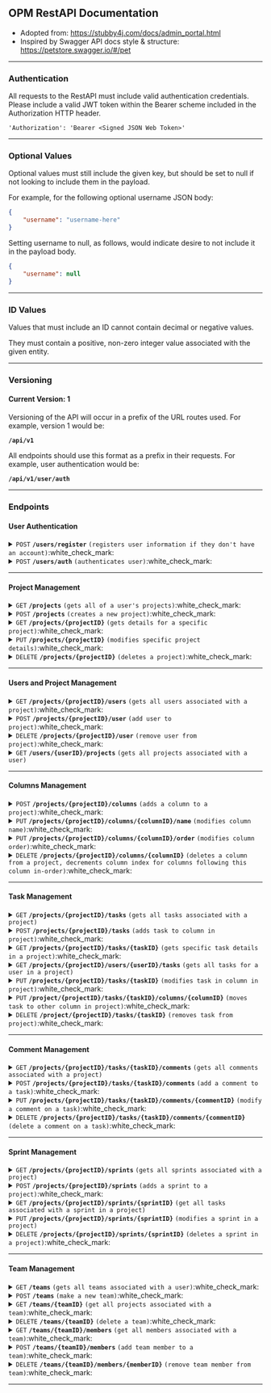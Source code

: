 ## OPM RestAPI Documentation

- Adopted from: https://stubby4j.com/docs/admin_portal.html
- Inspired by Swagger API docs style & structure: https://petstore.swagger.io/#/pet

------------------------------------------------------------------------------------------

### Authentication

All requests to the RestAPI must include valid authentication credentials. Please include a valid JWT token within
the Bearer scheme included in the Authorization HTTP header.

`'Authorization': 'Bearer <Signed JSON Web Token>'`

------------------------------------------------------------------------------------------

### Optional Values

Optional values must still include the given key, but should be set to null if not looking
to include them in the payload.

For example, for the following optional username JSON body:

```json
{
    "username": "username-here"
}
```

Setting username to null, as follows, would indicate desire to not include it in the payload body.

```json
{
    "username": null
}
```

------------------------------------------------------------------------------------------

### ID Values

Values that must include an ID cannot contain decimal or negative values.

They must contain a positive, non-zero integer value associated with the given entity.

------------------------------------------------------------------------------------------

### Versioning

#### Current Version: 1

Versioning of the API will occur in a prefix of the URL routes used. For example, version 1 would be:

<code><b>/api/v1</b></code>

All endpoints should use this format as a prefix in their requests. For example, user authentication would be:

<code><b>/api/v1/user/auth</b></code>

------------------------------------------------------------------------------------------

### Endpoints

#### User Authentication

<details>
 <summary><code>POST</code> <code><b>/users/register</b></code> <code>(registers user information if they don't have an account)</code>:white_check_mark:</summary>

##### Request Payload

> ```json
> {
>   "username": "username-here"
> }
> ```

##### Responses

> | http code     | content-type                      | response  | details |
> |---------------|-----------------------------------|-----------|---------------------------------------------------------|
> | `201`         | `application/json`                | `{"username":"username-here","message":"Success"}` | Successfully registered user. |
> | `400`         | `application/json`                | `{"code":400,"message":"User already exists with those details"}` | User details already exist in database. |
> | `400`         | `application/json`                | `{"code":400,"message":"Username is required"}` | Username field required. |
> | `400`         | `application/json`                | `{"code":400,"message":"Username must be 3 to 100 characters"}` | Username length requirement. |
> | `405`         | `text/html;charset=utf-8`         | None | Invalid HTTP method. |

##### Example cURL

> ```bash
> curl -X POST \
>  https://opm-api.propersi.me/api/v1/users/register \
>  -H 'Content-Type: application/json' \
>  -H 'Authorization: Bearer YOUR_JWT_TOKEN' \
>  -d '{"username":"my_username"}' 
> ```

</details>

<details>
 <summary><code>POST</code> <code><b>/users/auth</b></code> <code>(authenticates user)</code>:white_check_mark:</summary>

##### Responses

> | http code     | content-type                      | response  | details |
> |---------------|-----------------------------------|-----------|---------------------------------------------------------|
> | `200`         | `application/json`                | `{"username":"username-here","message":"Success"}` | **Includes a URI to the user resource in the Location Header** |
> | `404`         | `application/json`                | `{"code":"404","message":"User does not exist"}` | No user found using those credentials. |
> | `405`         | `text/html;charset=utf-8`         | None | Invalid HTTP method. |

##### Example cURL

> ```bash
> curl -X POST \
>  https://opm-api.propersi.me/api/v1/users/auth \
>  -H 'Authorization: Bearer YOUR_JWT_TOKEN' \
> ```

</details>

------------------------------------------------------------------------------------------

#### Project Management

<details>
 <summary><code>GET</code> <code><b>/projects</b></code> <code>(gets all of a user's projects)</code>:white_check_mark:</summary>

##### Responses

> | http code     | content-type                      | response  | details |
> |---------------|-----------------------------------|-----------|---------------------------------------------------------|
> | `200`         | `application/json`                | `See below.` | Returns all of a user's projects. |
> | `405`         | `text/html;charset=utf-8`         | None | Invalid HTTP method. |

###### 200 HTTP Code Response Body

> ```json
> {
>     "projects": [
>       {
>           "projectName": "project1",
>           "projectID": 1,
>           "lastUpdated": "2023-10-31T15:45:00Z",
>           "projectLocation": "/api/v1/projects/1",
>           "team": {
>               "teamName": "team1",
>               "teamID": 1, 
>               "teamLocation": "/api/v1/teams/1"
>           }
>       },
>       {
>           "projectName": "project2",
>           "projectID": 2,
>           "lastUpdated": "2023-10-31T15:45:00Z",
>           "projectLocation": "/api/v1/projects/2",
>           "team": {
>               "teamName": "team2",
>               "teamID": 2, 
>               "teamLocation": "/api/v1/teams/2"
>           }
>       } 
>     ]
> }
> ```

##### Example cURL

> ```bash
> curl -X GET \
>  https://opm-api.propersi.me/api/v1/projects \
>  -H 'Authorization: Bearer YOUR_JWT_TOKEN' \
> ```

</details>

<details>
 <summary><code>POST</code> <code><b>/projects</b></code> <code>(creates a new project)</code>:white_check_mark:</summary>

##### Request Payload

> ```json
> {
>   "projectName": "New Project Name",
>   "projectID": 1,
>   "teamName": "team1",
>   "teamID": 1,
>   "projectLocation": "/api/v1/projects/1"
> }
> ```

##### Responses

> | http code     | content-type                      | response  | details |
> |---------------|-----------------------------------|-----------|---------------------------------------------------------|
> | `201`         | `application/json`                | `See below.` | **Includes a URI to the project resource in the Location Header** |
> | `400`         | `application/json`                | `{"code":"400","message":"Project name for that team already exists"}` | Project name for team already exists. Teams must have unique project names. |
> | `404`         | `application/json`                | `{"code":"404","message":"User not in team, or team does not exist"}` | User not in team, or chosen team does not exist. |
> | `405`         | `text/html;charset=utf-8`         | None | Invalid HTTP method. |

###### 201 HTTP Code Response Body

> ```json
> {
>     "projectName": "New Project Name",
>     "projectID": 1,
>     "projectLocation": "/api/v1/projects/1"
> }
> ```

##### Example cURL

> ```bash
> curl -X POST \
>  https://opm-api.propersi.me/api/v1/projects \
>  -H 'Content-Type: application/json' \
>  -H 'Authorization: Bearer YOUR_JWT_TOKEN' \
>  -d '{
>   "projectName": "New Project Name",
>   "teamName": "team1",
>   "teamID": 1 }' 
> ```

</details>
<details>
 <summary><code>GET</code> <code><b>/projects/{projectID}</b></code> <code>(gets details for a specific project)</code>:white_check_mark:</summary>

##### Parameters

> | name   |  type      | data type      | description                                          |
> |--------|------------|----------------|------------------------------------------------------|
> | `projectID` |  required  | int ($int64) | The unique ID of the project |

##### Responses

> | http code     | content-type                      | response  | details |
> |---------------|-----------------------------------|-----------|---------------------------------------------------------|
> | `200`         | `application/json`                | `See below.` | Returns details regarding a specific project. |
> | `403`         | `application/json`                | `{"code":"403","message":"User not in project, or project does not exist"}` | User not in this project, or the project does not exist. |
> | `405`         | `text/html;charset=utf-8`         | None | Invalid HTTP method. |

###### 200 HTTP Code Response Body

> ```json
> {
>     "projectName": "project1",
>     "projectID": 1,
>     "lastUpdated": "2024-02-13T14:45:00.023767",  
>     "team": {
>         "teamName": "Team1",
>         "teamID": 1,
>         "teamLocation": "/api/v1/teams/1"
>      },
>     "projectLocation": "/api/v1/projects/1",
>     "columns": [
>      {
>           "columnTitle": "Todo",
>           "columnID": 1,
>           "columnIndex": 0,       # Indicates location on board
>           "columnLocation": "/api/v1/projects/1/columns/1",
>           "tasks": [
>            {
>                 "title": "task1",
>                 "taskID": 1, 
>                 "priority": "High",
                  "dueDate": "2023-11-01", # Or null  
>                 "comments": 1, # Number of comments on task
                  "taskIndex": 0, # Used for sorting eventually, default to -1
                  "assignedTo": {
                        "username": "username-of-assignee",
                        "userID": 1
                   }, # Or null
                  "sprint": {
                        "sprintID": 1,
                        "sprintName": "Sprint Name",
                        "endDate": "2023-11-01",
                        "sprintLocation": "/api/v1/projects/1/sprints/1"
                   }, # Or null
>                 "taskLocation": "/api/v1/projects/1/tasks/1"
>            },
>           ]
>      },
>      {
>           "columnTitle": "In progress",
>           "columnID": 2,
>           "columnIndex": 1,       # Indicates location on board
>           "columnLocation": "/api/v1/projects/1/columns/2",
>           "tasks": []
>      },
>      {
>           "columnTitle": "Done",
>           "columnID": 3,
>           "columnIndex": 2,       # Indicates location on board
>           "columnLocation": "/api/v1/projects/1/columns/3",
>           "tasks": []
>      },
>     ]
> }
> ```

##### Example cURL

> ```bash
> curl -X GET \
>  https://opm-api.propersi.me/api/v1/projects/1 \
>  -H 'Authorization: Bearer YOUR_JWT_TOKEN' \
> ```

</details>

<details>
 <summary><code>PUT</code> <code><b>/projects/{projectID}</b></code> <code>(modifies specific project details)</code>:white_check_mark:</summary>

##### Parameters

> | name   |  type      | data type      | description                                          |
> |--------|------------|----------------|------------------------------------------------------|
> | `projectID` |  required  | int ($int64) | The unique ID of the project |

##### Request Payload

> ```json
> {
>   "projectName": "new-name",      # Cannot be deleted, only modified
> }
> ```

##### Responses

> | http code     | content-type                      | response  | details |
> |---------------|-----------------------------------|-----------|---------------------------------------------------------|
> | `200`         | `application/json`                | `{"code":"200","message":"Project name was modified"}` | Modified the project name. |
> | `400`         | `application/json`                | `{"code":"400","message":"Project name was not changed, name identical to previous"}` | Project name was identical to previous. |
> | `403`         | `application/json`                | `{"code":"403","message":"User not in project, or project does not exist"}` | User not in this project, or project does not exist. |
> | `405`         | `text/html;charset=utf-8`         | None | Invalid HTTP method. |

##### Example cURL

> ```bash
> curl -X PUT \
>  https://opm-api.propersi.me/api/v1/projects/1 \
>  -H 'Content-Type: application/json' \
>  -H 'Authorization: Bearer YOUR_JWT_TOKEN' \
>  -d '{"projectName":"new-name"}' 
> ```

</details>

<details>
 <summary><code>DELETE</code> <code><b>/projects/{projectID}</b></code> <code>(deletes a project)</code>:white_check_mark:</summary>

##### Parameters

> | name   |  type      | data type      | description                                          |
> |--------|------------|----------------|------------------------------------------------------|
> | `projectID` |  required  | int ($int64) | The unique ID of the project |

##### Responses

> | http code     | content-type                      | response  | details |
> |---------------|-----------------------------------|-----------|---------------------------------------------------------|
> | `200`         | `application/json`                | `{"code":"200","message":"Project deleted"}` | Successful deletion. |
> | `400`         | `application/json`                | `{"code":"400","message":"Projects must have zero tasks left before they can be deleted"}` | Tasks must be removed to delete a project. |
> | `403`         | `application/json`                | `{"code":"403","message":"User not in project, or project does not exist"}` | User not in this project, or project does not exist. |
> | `405`         | `text/html;charset=utf-8`         | None | Invalid HTTP method. |

##### Example cURL

> ```bash
> curl -X DELETE \
>  https://opm-api.propersi.me/api/v1/projects/1 \
>  -H 'Authorization: Bearer YOUR_JWT_TOKEN' \
> ```

</details>

------------------------------------------------------------------------------------------

#### Users and Project Management

<details>
 <summary><code>GET</code> <code><b>/projects/{projectID}/users</b></code> <code>(gets all users associated with a project)</code>:white_check_mark:</summary>

##### Parameters

> | name   |  type      | data type      | description                                          |
> |--------|------------|----------------|------------------------------------------------------|
> | `projectID` |  required  | int ($int64) | The unique ID of the project |

##### Responses

> | http code     | content-type                      | response  | details |
> |---------------|-----------------------------------|-----------|---------------------------------------------------------|
> | `200`         | `application/json`                | `See below.` | Returns all users associated with a project. |
> | `403`         | `application/json`                | `{"code":"403","message":"User not in this project, or project does not exist"}` | User not in this project, or project does not exist. |
> | `405`         | `text/html;charset=utf-8`         | None | Invalid HTTP method. |

###### 200 HTTP Code Response Body

> ```json
> {
>     "projectName": "project1",
>     "projectID": 1,
>     "lastUpdated": "2023-10-31T15:45:00Z",
>     "projectLocation": "/api/v1/projects/1",
>     "team": {
>         "teamName": "Team1",
>         "teamID": 1,
>         "teamLocation": "/api/v1/teams/1"
>      },
>     "users": [
>       {
>           "username": "username1",
>           "userID": 1
>       },
>       {
>           "username": "username2",
>           "userID": 2
>       },
>     ]
> }
> ```

##### Example cURL

> ```bash
> curl -X GET \
>  https://opm-api.propersi.me/api/v1/projects/1/users \
>  -H 'Authorization: Bearer YOUR_JWT_TOKEN' \
> ```

</details>

<details>
 <summary><code>POST</code> <code><b>/projects/{projectID}/user</b></code> <code>(add user to project)</code>:white_check_mark:</summary>

##### Parameters

> | name   |  type      | data type      | description                                          |
> |--------|------------|----------------|------------------------------------------------------|
> | `projectID` |  required  | int ($int64) | The unique ID of the project |

##### Request Payload

> ```json
> {
>   "username": "username-here"
> }
> ```

##### Responses

> | http code     | content-type                      | response  | details |
> |---------------|-----------------------------------|-----------|---------------------------------------------------------|
> | `200`         | `application/json`                | `{"code":"200","message":"{username} added to the project."}` | Successfully added user to project. |
> | `403`         | `application/json`                | `{"code":"403","message":"User not in this project, or project does not exist"}` | User trying to add other user is not in project, or project does not exist. |
> | `404`         | `application/json`                | `{"code":"404","message":"User does not exist"}` | Username not found. |
> | `409`         | `application/json`                | `{"code":"409","message":"User already in this project"}` | User already in this project. |
> | `405`         | `text/html;charset=utf-8`         | None | Invalid HTTP method. |

##### Example cURL

> ```bash
> curl -X POST \
>  https://opm-api.propersi.me/api/v1/projects/1/user \
>  -H 'Content-Type: application/json' \
>  -H 'Authorization: Bearer YOUR_JWT_TOKEN' \
>  -d '{"username":"another_username"}' 
> ```

</details>

<details>
 <summary><code>DELETE</code> <code><b>/projects/{projectID}/user</b></code> <code>(remove user from project)</code>:white_check_mark:</summary>

##### Parameters

> | name   |  type      | data type      | description                                          |
> |--------|------------|----------------|------------------------------------------------------|
> | `projectID` |  required  | int ($int64) | The unique ID of the project |

##### Request Payload

> ```json
> {
>   "username": "username-here"
> }
> ```

##### Responses

> | http code     | content-type                      | response  | details |
> |---------------|-----------------------------------|-----------|---------------------------------------------------------|
> | `200`         | `application/json`                | `{"code":"200","message":"{username} was removed from the project"}` | Successfully removed user from project. |
> | `400`         | `application/json`                | `{"code":"400","message":"The last member of a project cannot remove themselves"}` | The last user of a project cannot remove themselves. |
> | `403`         | `application/json`                | `{"code":"403","message":"User not in project, or project does not exist"}` | Deleting user not in project, or project does not exist. |
> | `404`         | `application/json`                | `{"code":"404","message":"User not in this project"}` | Username not found. |
> | `405`         | `text/html;charset=utf-8`         | None | Invalid HTTP method. |

##### Example cURL

> ```bash
> curl -X DELETE \
>  https://opm-api.propersi.me/api/v1/projects/1/user \
>  -H 'Content-Type: application/json' \
>  -H 'Authorization: Bearer YOUR_JWT_TOKEN' \
>  -d '{"username":"another_username"}' 
> ```

</details>

<details>
 <summary><code>GET</code> <code><b>/users/{userID}/projects</b></code> <code>(gets all projects associated with a user)</code></summary>

##### Parameters

> | name   |  type      | data type      | description                                          |
> |--------|------------|----------------|------------------------------------------------------|
> | `userID` |  required  | int ($int64) | The unique ID of the user |

##### Responses

> | http code     | content-type                      | response  | details |
> |---------------|-----------------------------------|-----------|---------------------------------------------------------|
> | `200`         | `application/json`                | `See below.` | Returns all projects associated with a user. |
> | `404`         | `application/json`                | `{"code":"404","message":"User does not exist"}` | User not found. |
> | `405`         | `text/html;charset=utf-8`         | None | Invalid HTTP method. |

###### 200 HTTP Code Response Body

> ```json
> {
>     "username": "my-username",
>     "userID": 1,
>     "projects": [
>       {
>           "projectName": "project1",
>           "projectID": 1,
>           "projectLocation": "/api/v1/projects/1",
>           "team": {
>               "teamName": "Team1",
>               "teamID": 1,
>               "teamLocation": "/api/v1/teams/1"
>           }
>       },
>       {
>           "projectName": "project2",
>           "projectID": 2,
>           "projectLocation": "/api/v1/projects/2",
>           "team": {
>               "teamName": "Team2",
>               "teamID": 2,
>               "teamLocation": "/api/v1/teams/2"
>           }
>       },
>     ]
> }
> ```

##### Example cURL

> ```bash
> curl -X GET \
>  https://opm-api.propersi.me/api/v1/users/1/projects \
>  -H 'Authorization: Bearer YOUR_JWT_TOKEN' \
> ```

</details>

------------------------------------------------------------------------------------------

#### Columns Management

<details>
 <summary><code>POST</code> <code><b>/projects/{projectID}/columns</b></code> <code>(adds a column to a project)</code>:white_check_mark:</summary>

##### Parameters

> | name   |  type      | data type      | description                                          |
> |--------|------------|----------------|------------------------------------------------------|
> | `projectID` |  required  | int ($int64) | The unique ID of the project |

##### Request Payload

> ```json
> {
>   "columnTitle": "New Column Here"
> }
> ```

##### Responses

> | http code     | content-type                      | response  | details |
> |---------------|-----------------------------------|-----------|---------------------------------------------------------|
> | `201`         | `application/json`                | `See below.` | **Includes a URI to the column resource in the Location Header** |
> | `403`         | `application/json`                | `{"code":"403","message":"User not in project, or project does not exist"}` | User not in this project, or project does not exist. |
> | `409`         | `application/json`                | `{"code":"409","message":"Given column title already exists in this project"}` | Column title already exists in project. |
> | `405`         | `text/html;charset=utf-8`         | None | Invalid HTTP method. |

###### 201 HTTP Code Response Body

> ```json
> {
>     "columnTitle": "New Column Here",
>     "columnIndex": 1,         # New column always placed at end
>     "columnID": 1,
>     "columnLocation": "/api/v1/projects/1/columns/1"
> }
> ```

##### Example cURL

> ```bash
> curl -X POST \
>  https://opm-api.propersi.me/api/v1/project/1/columns \
>  -H 'Content-Type: application/json' \
>  -H 'Authorization: Bearer YOUR_JWT_TOKEN' \
>  -d '{"columnTitle":"New Column Here"}' 
> ```

</details>

<details>
 <summary><code>PUT</code> <code><b>/projects/{projectID}/columns/{columnID}/name</b></code> <code>(modifies column name)</code>:white_check_mark:</summary>

##### Parameters

> | name   |  type      | data type      | description                                          |
> |--------|------------|----------------|------------------------------------------------------|
> | `projectID` |  required  | int ($int64) | The unique ID of the project |
> | `columnID` |  required  | int ($int64) | The unique ID of the column |

##### Request Payload

> ```json
> {
>   "columnTitle": "New Column Name Here"       # Cannot be deleted, only modified
> }
> ```

##### Responses

> | http code     | content-type                      | response  | details |
> |---------------|-----------------------------------|-----------|---------------------------------------------------------|
> | `200`         | `application/json`                | `See below.` | Successfully modified column name in project. |
> | `400`         | `application/json`                | `{"code":"400","message":"Column title not changed, title identical to previous"}` | Column title to change to, same as previous title. |
> | `403`         | `application/json`                | `{"code":"403","message":"User not in this project, or project does not exist"}` | User not in this project, or project does not exist. |
> | `404`         | `application/json`                | `{"code":"404","message":"Given column does not exist in project"}` | Column not found in project. |
> | `409`         | `application/json`                | `{"code":"409","message":"Given column title already exists in project"}` | Column title already exists in project. |
> | `405`         | `text/html;charset=utf-8`         | None | Invalid HTTP method. |

###### 200 HTTP Code Response Body

> ```json
> {
>     "columnTitle": "New Column Name Here",
>     "columnIndex": 0,      # Keeps previous column index
>     "columnID": 1,
>     "columnLocation": "/api/v1/projects/1/columns/1
> }
> ```

##### Example cURL

> ```bash
> curl -X PUT \
>  https://opm-api.propersi.me/api/v1/projects/1/columns/1/name \
>  -H 'Content-Type: application/json' \
>  -H 'Authorization: Bearer YOUR_JWT_TOKEN' \
>  -d '{"columnTitle":"New Column Name Here"}' 
> ```

</details>

<details>
 <summary><code>PUT</code> <code><b>/projects/{projectID}/columns/{columnID}/order</b></code> <code>(modifies column order)</code>:white_check_mark:</summary>

##### Parameters

> | name   |  type      | data type      | description                                          |
> |--------|------------|----------------|------------------------------------------------------|
> | `projectID` |  required  | int ($int64) | The unique ID of the project |
> | `columnID` |  required  | int ($int64) | The unique ID of the column |

##### Request Payload

> ```json
> {
>   "columnIndex": 1
> }
> ```

##### Responses

> | http code     | content-type                      | response  | details |
> |---------------|-----------------------------------|-----------|---------------------------------------------------------|
> | `200`         | `application/json`                | `See below.` | Successfully modified column index in project. |
> | `400`         | `application/json`                | `{"code":"400","message":"New column index given is same as current column index"}` | New column index is same as previous. |
> | `403`         | `application/json`                | `{"code":"403","message":"Not authorized"}` | User not in this project. |
> | `404`         | `application/json`                | `{"code":"404","message":"Project does not exist"}` | Project not found. |
> | `404`         | `application/json`                | `{"code":"404","message":"Column does not exist"}` | Column not found in project. |
> | `405`         | `text/html;charset=utf-8`         | None | Invalid HTTP method. |

###### 200 HTTP Code Response Body

> ```json
> {
>     "columnTitle": "project1",
>     "columnIndex": 0,      # The new index
>     "columnID": 1,
>     "columnLocation": "/api/v1/projects/1/columns/1
> }
> ```

##### Example cURL

> ```bash
> curl -X PUT \
>  https://opm-api.propersi.me/api/v1/projects/1/columns/1/name \
>  -H 'Content-Type: application/json' \
>  -H 'Authorization: Bearer YOUR_JWT_TOKEN' \
>  -d '{"columnTitle":"New Column Name Here"}' 
> ```

</details>

<details>
 <summary><code>DELETE</code> <code><b>/projects/{projectID}/columns/{columnID}</b></code> <code>(deletes a column from a project, decrements column index for columns following this column in-order)</code>:white_check_mark:</summary>

##### Parameters

> | name   |  type      | data type      | description                                          |
> |--------|------------|----------------|------------------------------------------------------|
> | `projectID` |  required  | int ($int64) | The unique ID of the project |
> | `columnID` |  required  | int ($int64) | The unique ID of the column |

##### Responses

> | http code     | content-type                      | response  | details |
> |---------------|-----------------------------------|-----------|---------------------------------------------------------|
> | `200`         | `application/json`                | `{"code":"200","message":"Column removed from project"}` | Successfully deleted column from project. |
> | `403`         | `application/json`                | `{"code":"403","message":"Cannot remove if tasks remain in column"}` | Tasks still in column. |
> | `403`         | `application/json`                | `{"code":"403","message":"User not in project, or project does not exist"}` | User not in this project, or project does not exist. |
> | `404`         | `application/json`                | `{"code":"404","message":"Column does not exist"}` | Column not found in project. |
> | `405`         | `text/html;charset=utf-8`         | None | Invalid HTTP method. |


##### Example cURL

> ```bash
> curl -X DELETE \
>  https://opm-api.propersi.me/api/v1/projects/1/columns/1 \
>  -H 'Authorization: Bearer YOUR_JWT_TOKEN' \
> ```

</details>

------------------------------------------------------------------------------------------

#### Task Management

<details>
 <summary><code>GET</code> <code><b>/projects/{projectID}/tasks</b></code> <code>(gets all tasks associated with a project)</code></summary>

##### Parameters

> | name   |  type      | data type      | description                                          |
> |--------|------------|----------------|------------------------------------------------------|
> | `projectID` |  required  | int ($int64) | The unique ID of the project |

##### Responses

> | http code     | content-type                      | response  | details |
> |---------------|-----------------------------------|-----------|---------------------------------------------------------|
> | `200`         | `application/json`                | `See below.` | Successfully retrieved all tasks for a project. |
> | `403`         | `application/json`                | `{"code":"403","message":"Not authorized"}` | User not in this project. |
> | `404`         | `application/json`                | `{"code":"404","message":"Project does not exist"}` | Project not found. |
> | `405`         | `text/html;charset=utf-8`         | None | Invalid HTTP method. |

###### 200 HTTP Code Response Body

> ```json
> {
>     "projectName": "project1",
>     "projectID": 1,
>     "lastUpdated": "2023-10-31T15:45:00Z",
>     "projectLocation": "/api/v1/projects/1",
>     "tasks": [
>      {
>           "title": "Task 1",
>           "taskID": 1,
>           "taskColumnIndex": 0,       # Indicates location on board
>           "description": "This is a task!",
>           "assignedTo": {
>                 "username": "username-of-assignee",
>                 "userID": 1
>            } or null,       
>           "priority": "High",
>           "sprint": {
>                 "startDate": "2023-10-31",
>                 "endDate": "2023-11-01",
>                 "sprintName": "Sprint Name",
>                 "sprintID": 1,
>                 "sprintLocation": "api/v1/projects/1/sprints/1"
>            } or null,
>           "comments": [
>            {
>                 "commentID": 1,
>                 "commentBody": "This is a comment",
>                 "commenter": "username-here",
>                 "commentLocation": "/api/v1/projects/1/tasks/1/comments/1"
>            },
>           ],
>           "customFields": [ ... ],
>           "taskLocation": "/api/v1/projects/1/tasks/1",
>      },
>      {
>           "title": "Task 2",
>           "taskID": 2,
>           "taskColumnIndex": 1,       # Indicates location on board
>           "description": "This is another task!",
>           "assignedTo": {
>                 "username": "username-of-assignee",
>                 "userID": 1
>            } or null,       
>           "priority": "High",
>           "sprint": {
>                 "startDate": "2023-10-31",
>                 "endDate": "2023-11-01",
>                 "sprintName": "Sprint Name",
>                 "sprintID": 1,
>                 "sprintLocation": "api/v1/projects/1/sprints/1"
>            } or null,
>           "comments": [
>            {
>                 "commentID": 2,
>                 "commentBody": "This is another comment",
>                 "commenter": "username-here",
>                 "commentLocation": "/api/v1/projects/1/tasks/2/comments/2"
>            },
>           ],
>           "customFields": [ ... ],
>           "taskLocation": "/api/v1/projects/1/tasks/2",
>      },
>     ]
> }
> ```

##### Example cURL

> ```bash
> curl -X GET \
>  https://opm-api.propersi.me/api/v1/projects/1/tasks \
>  -H 'Authorization: Bearer YOUR_JWT_TOKEN' \
> ```

</details>

<details>
 <summary><code>POST</code> <code><b>/projects/{projectID}/tasks</b></code> <code>(adds task to column in project)</code>:white_check_mark:</summary>

##### Parameters

> | name   |  type      | data type      | description                                          |
> |--------|------------|----------------|------------------------------------------------------|
> | `projectID` |  required  | int ($int64) | The unique ID of the project |

##### Request Payload

> ```json
> {
>     "title": "Task 1",
>     "description": "This is another task!", # Optional - a description of only spaces is considered null
>     "columnID": 1,                          # Optional, defaults to first in-order column if not included
>     "assignedTo": 1,                        # Optional, ID of the user who it is being assigned to, or null
>     "dueDate": "2024-11-03",                # Optional, in format "yyyy-MM-dd"
>     "priority": "High",                     # Optional, must be one of: 'High', 'Medium', 'Low', 'None', defaults to 'None' 
>     "sprintID": 1,                          # Optional
>     "customFields": [ ... ]                 # Optional
> }
> ```

##### Responses

> | http code     | content-type                      | response  | details |
> |---------------|-----------------------------------|-----------|---------------------------------------------------------|
> | `201`         | `application/json`                | `See below.` | **Includes a URI to the task resource in the Location Header** |
> | `403`         | `application/json`                | `{"code":"403","message":"User not in this project, or project not found"}` | User not in this project, or project not found. |
> | `404`         | `application/json`                | `{"code":"404","message":"Column does not exist"}` | Column not found in project. Project must have at least one column. |
> | `404`         | `application/json`                | `{"code":"404","message":"Sprint not found"}` | Sprint not found. |
> | `404`         | `application/json`                | `{"code":"404","message":"Assigned-to user not in this project, or user does not exist"}` | Assignee not found. |
> | `405`         | `text/html;charset=utf-8`         | None | Invalid HTTP method. |

###### 201 HTTP Code Response Body

> ```json
> {
>     "title": "Task 1",
>     "taskID": 1,
>     "columnID": 1,                          # ID of column to be placed under
>     "priority": "None",                     # Other possible values: 'High', 'Medium', 'Low'
>     "description": "None",                  # Nullable
>     "dueDate": "None",                      # Nullable
>     "sprintID": "None",                     # Nullable
>     "assignedTo": "None",                   # Nullable
>     "taskLocation": "/api/v1/projects/1/tasks/1",
> }
> ```

##### Example cURL

> ```bash
> curl -X POST \
>  https://opm-api.propersi.me/api/v1/projects/1/tasks \
>  -H 'Content-Type: application/json' \
>  -H 'Authorization: Bearer YOUR_JWT_TOKEN' \
>  -d '{"title":"Task title"}' 
> ```

</details>

<details>
 <summary><code>GET</code> <code><b>/projects/{projectID}/tasks/{taskID}</b></code> <code>(gets specific task details in a project)</code>:white_check_mark:</summary>

##### Parameters

> | name   |  type      | data type      | description                                          |
> |--------|------------|----------------|------------------------------------------------------|
> | `projectID` |  required  | int ($int64) | The unique ID of the project |
> | `taskID` |  required  | int ($int64) | The unique ID of the task |

##### Responses

> | http code     | content-type                      | response  | details |
> |---------------|-----------------------------------|-----------|---------------------------------------------------------|
> | `200`         | `application/json`                | `See below.` | Successfully retrieved the task details. |
> | `403`         | `application/json`                | `{"code":"403","message":"User not in this project, or project does not exist"}` | User not in this project, or project does not exist. |
> | `404`         | `application/json`                | `{"code":"404","message":"Given task does not exist in this project"}` | Task not found. |
> | `405`         | `text/html;charset=utf-8`         | None | Invalid HTTP method. |

###### 200 HTTP Code Response Body

> ```json
> {
>     "title": "Task 1",
>     "taskID": 1,
>     "taskColumnIndex": 0,         # Indicates location on board
>     "column": {
>           "columnTitle": "Column",
>           "columnIndex": 0,
>           "columnID": 1,
>           "columnLocation": "api/v1/projects/1/columns/1"
>      },
>     "description": "This is a task!",
>     "assignedTo": {               # Or null
>           "username": "username-of-assignee",
>           "userID": 1
>      },       
>     "priority": "High",
>     "dueDate": "2023-10-31"       # Or null,
>     "sprint": {                   # Or null,
>           "startDate": "2023-10-31",
>           "endDate": "2023-11-01",
>           "sprintName": "Sprint Name",
>           "sprintID": 1,
>           "sprintLocation": "api/v1/projects/1/sprints/1"
>      },
>     "comments": [
>      {
>           "commentID": 1,
>           "commentBody": "This is a comment",
>           "commentedAt": "2023-10-31T15:45:00Z",
>           "commenterUsername": "username-here",
>           "commenterID": 1,
>           "commentLocation": "/api/v1/projects/1/tasks/1/comments/1"
>      },
>     ],
>     "customFields": [ ... ],
>     "taskLocation": "/api/v1/projects/1/tasks/1",
> }
> ```

##### Example cURL

> ```bash
> curl -X GET \
>  https://opm-api.propersi.me/api/v1/projects/1/tasks/1 \
>  -H 'Authorization: Bearer YOUR_JWT_TOKEN' \
> ```

</details>

<details>
 <summary><code>GET</code> <code><b>/projects/{projectID}/users/{userID}/tasks</b></code> <code>(gets all tasks for a user in a project)</code></summary>

##### Parameters

> | name   |  type      | data type      | description                                          |
> |--------|------------|----------------|------------------------------------------------------|
> | `projectID` |  required  | int ($int64) | The unique ID of the project |
> | `userID` |  required  | int ($int64) | The unique ID of the user |
> | `taskID` |  required  | int ($int64) | The unique ID of the task |

##### Responses

> | http code     | content-type                      | response  | details |
> |---------------|-----------------------------------|-----------|---------------------------------------------------------|
> | `200`         | `application/json`                | `See below.` | Successfully retrieved the task details. |
> | `403`         | `application/json`                | `{"code":"403","message":"Not authorized"}` | Searching user not in this project. |
> | `404`         | `application/json`                | `{"code":"404","message":"User does not exist"}` | User not found. |
> | `404`         | `application/json`                | `{"code":"404","message":"Task does not exist"}` | Task not found. |
> | `404`         | `application/json`                | `{"code":"404","message":"Project does not exist"}` | Project not found. |
> | `405`         | `text/html;charset=utf-8`         | None | Invalid HTTP method. |

###### 200 HTTP Code Response Body

> ```json
> {
>     "title": "Task 1",
>     "taskID": 1,
>     "taskColumnIndex": 0,       # Indicates location on board
>     "column": {
>           "columnTitle": "Column",
>           "columnIndex": 0,
>           "columnID": 1,
>           "columnLocation": "api/v1/projects/1/columns/1"
>      },
>     "description": "This is a task!",
>     "assignedTo": {
>           "username": "username-of-assignee",
>           "userID": 1
>      } or null,       
>     "priority": "High" or null,
>     "sprint": {
>           "startDate": "2023-10-31",
>           "endDate": "2023-11-01",
>           "sprintName": "Sprint Name",
>           "sprintID": 1,
>           "sprintLocation": "api/v1/projects/1/sprints/1"
>      } or null,
>     "comments": [
>      {
>           "commentID": 1,
>           "commentBody": "This is a comment",
>           "commenter": "username-here",
>           "commentLocation": "/api/v1/projects/1/tasks/1/comments/1"
>      },
>     ],
>     "customFields": [ ... ],
>     "taskLocation": "/api/v1/projects/1/tasks/1",
> }
> ```

##### Example cURL

> ```bash
> curl -X GET \
>  https://opm-api.propersi.me/api/v1/projects/1/users/1/tasks \
>  -H 'Authorization: Bearer YOUR_JWT_TOKEN' \
> ```

</details>

<details>
 <summary><code>PUT</code> <code><b>/projects/{projectID}/tasks/{taskID}</b></code> <code>(modifies task in column in project)</code>:white_check_mark:</summary>

##### Parameters

> | name   |  type      | data type      | description                                          |
> |--------|------------|----------------|------------------------------------------------------|
> | `projectID` |  required  | int ($int64) | The unique ID of the project |
> | `taskID` |  required  | int ($int64) | The unique ID of the task |

##### Request Payload

To keep the attribute the same, do not include the task attribute in the request payload.
To delete the attribute, set the attribute to null in the request payload.

> ```json
> {
>     "title": "New Title",                     # Optional - note that a title is mandatory for a task, so no possibility of deleting a title
>     "description": "This is another task!",   # Optional
>     "assignedTo": 1,                          # Optional, ID of the user who it is being assigned to
>     "priority": "High",                       # Optional, must be one of 'High', 'Medium', 'Low', 'None'
>     "sprintID": 1,                            # Optional, ID of sprint to change to
>     "dueDate": "2024-08-08",                  # Optional, new due date
>     "customFields": [ ... ],                  # Optional, for future implementation
> }
> ```

##### Responses

> | http code     | content-type                      | response  | details |
> |---------------|-----------------------------------|-----------|---------------------------------------------------------|
> | `200`         | `application/json`                | `{"code":"200","message":"Task successfully modified"}` | Successfully modified task. |
> | `200`         | `application/json`                | `{"code":"200","message":"Task was not modified"}` | Server processed request but did not find any differences in the task. |
> | `403`         | `application/json`                | `{"code":"403","message":"User not in this project, or project does not exist"}` | User not in this project, or project does not exist. |
> | `404`         | `application/json`                | `{"code":"404","message":"Task does not exist"}` | Task not found. |
> | `404`         | `application/json`                | `{"code":"404","message":"Task field to modify not valid"}` | Task attribute not found. |
> | `404`         | `application/json`                | `{"code":"404","message":"Given sprint does not exist in this project"}` | Sprint not found. |
> | `404`         | `application/json`                | `{"code":"404","message":"Assigned-to user not in project, or user does not exist"}` | Assignee not found, or does not exist. |
> | `405`         | `text/html;charset=utf-8`         | None | Invalid HTTP method. |

##### Example cURL

> ```bash
> curl -X PUT \
>  https://opm-api.propersi.me/api/v1/projects/1/tasks/1 \
>  -H 'Content-Type: application/json' \
>  -H 'Authorization: Bearer YOUR_JWT_TOKEN' \
>  -d '{"title":"New title."}' 
> ```

</details>

<details>
 <summary><code>PUT</code> <code><b>/project/{projectID}/tasks/{taskID}/columns/{columnID}</b></code> <code>(moves task to other column in project)</code>:white_check_mark:</summary>

##### Parameters

> | name   |  type      | data type      | description                                          |
> |--------|------------|----------------|------------------------------------------------------|
> | `projectID` |  required  | int ($int64) | The unique ID of the project |
> | `taskID` |  required  | int ($int64) | The unique ID of the task |
> | `columnID` |  required  | int ($int64) | The unique ID of the column |

##### Responses

> | http code     | content-type                      | response  | details |
> |---------------|-----------------------------------|-----------|---------------------------------------------------------|
> | `200`         | `application/json`                | `{"code":"200","message":"Task moved"}` | Successfully moved task. |
> | `400`         | `application/json`                | `{"code":"400","message":"Task already in given column"}` | Task already in the column indicated. |
> | `403`         | `application/json`                | `{"code":"403","message":"User not in project, or project does not exist"}` | User not in this project, or project does not exist. |
> | `404`         | `application/json`                | `{"code":"404","message":"Task does not exist"}` | Task not found in project. |
> | `404`         | `application/json`                | `{"code":"404","message":"Column does not exist"}` | Column not found in project. |
> | `405`         | `text/html;charset=utf-8`         | None | Invalid HTTP method. |

##### Example cURL

> ```bash
> curl -X PUT \
>  https://opm-api.propersi.me/api/v1/projects/1/tasks/1/columns/1 \
>  -H 'Authorization: Bearer YOUR_JWT_TOKEN' \
> ```

</details>

<details>
 <summary><code>DELETE</code> <code><b>/project/{projectID}/tasks/{taskID}</b></code> <code>(removes task from project)</code>:white_check_mark:</summary>

##### Parameters

> | name   |  type      | data type      | description                                          |
> |--------|------------|----------------|------------------------------------------------------|
> | `projectID` |  required  | int ($int64) | The unique ID of the project |
> | `taskID` |  required  | int ($int64) | The unique ID of the task |

##### Responses

> | http code     | content-type                      | response  | details |
> |---------------|-----------------------------------|-----------|---------------------------------------------------------|
> | `200`         | `application/json`                | `{"code":"200","message":"Task deleted"}` | Successfully deleted task. |
> | `403`         | `application/json`                | `{"code":"403","message":"User not in project, or project does not exist"}` | User not in this project, or project does not exist |
> | `404`         | `application/json`                | `{"code":"404","message":"Task does not exist"}` | Task not found in project. |
> | `405`         | `text/html;charset=utf-8`         | None | Invalid HTTP method. |

##### Example cURL

> ```bash
> curl -X DELETE \
>  https://opm-api.propersi.me/api/v1/projects/1/tasks/1 \
>  -H 'Authorization: Bearer YOUR_JWT_TOKEN' \
> ```

</details>

------------------------------------------------------------------------------------------

#### Comment Management

<details>
 <summary><code>GET</code> <code><b>/projects/{projectID}/tasks/{taskID}/comments</b></code> <code>(gets all comments associated with a project)</code></summary>

##### Parameters

> | name   |  type      | data type      | description                                          |
> |--------|------------|----------------|------------------------------------------------------|
> | `projectID` |  required  | int ($int64) | The unique ID of the project |
> | `taskID` |  required  | int ($int64) | The unique ID of the task |

##### Responses

> | http code     | content-type                      | response  | details |
> |---------------|-----------------------------------|-----------|---------------------------------------------------------|
> | `200`         | `application/json`                | `See below.` | Successfully retrieved all comments for the task. |
> | `403`         | `application/json`                | `{"code":"403","message":"Not authorized"}` | User not in this project. |
> | `404`         | `application/json`                | `{"code":"404","message":"Task does not exist"}` | Task not found. |
> | `404`         | `application/json`                | `{"code":"404","message":"Project does not exist"}` | Project not found. |
> | `405`         | `text/html;charset=utf-8`         | None | Invalid HTTP method. |

###### 200 HTTP Code Response Body

> ```json
> {
>     "taskID": 1,
>     "taskLocation": "/api/v1/projects/1/tasks/1",
>     "comments": [
>      {
>           "commentID": 1,
>           "commentBody": "This is another comment!",
>           "commenter": {
>                 "username": "commenter",
>                 "userID": 1
>            },       
>           "commentLocation": "/api/v1/projects/1/tasks/1/comments/1",
>      },
>      {
>           "commentID": 2,
>           "commentBody": "This is a second comment!",
>           "commenter": {
>                 "username": "commenter2",
>                 "userID": 2
>            },       
>           "commentLocation": "/api/v1/projects/1/tasks/1/comments/2",
>      },
>     ]
> }
> ```

##### Example cURL

> ```bash
> curl -X GET \
>  https://opm-api.propersi.me/api/v1/projects/1/tasks/1/comments \
>  -H 'Authorization: Bearer YOUR_JWT_TOKEN' \
> ```

</details>

<details>
 <summary><code>POST</code> <code><b>/projects/{projectID}/tasks/{taskID}/comments</b></code> <code>(add a comment to a task)</code>:white_check_mark:</summary>

##### Parameters

> | name   |  type      | data type      | description                                          |
> |--------|------------|----------------|------------------------------------------------------|
> | `projectID` |  required  | int ($int64) | The unique ID of the project |
> | `taskID` |  required  | int ($int64) | The unique ID of the task |

##### Request Payload

> ```json
> {
>     "commentBody": "New comment body."    # Cannot be empty or just spaces
> }
> ```

##### Responses

> | http code     | content-type                      | response  | details |
> |---------------|-----------------------------------|-----------|---------------------------------------------------------|
> | `200`         | `application/json`                | `See below.` | **Includes a URI to the comment resource in the Location Header** |
> | `400`         | `application/json`                | `{"code":"400","message":"Comment cannot be empty"}` | Comment cannot be empty. |
> | `403`         | `application/json`                | `{"code":"403","message":"User not in this project, or project does not exist"}` | User not in this project, or project does not exist. |
> | `404`         | `application/json`                | `{"code":"404","message":"Given task does not exist in this project"}` | Task not found. |
> | `405`         | `text/html;charset=utf-8`         | None | Invalid HTTP method. |

###### 201 HTTP Code Response Body

> ```json
> {
>     "commentID": 1,
>     "commentBody": "This is a comment.",
>     "commentedAt": "This is a comment.",
>     "commenterUsername": "This is a comment.",
>     "commenterID": "This is a comment.",
> }
> ```

##### Example cURL

> ```bash
> curl -X POST \
>  https://opm-api.propersi.me/api/v1/projects/1/tasks/1/comments \
>  -H 'Content-Type: application/json' \
>  -H 'Authorization: Bearer YOUR_JWT_TOKEN' \
>  -d '{"commentBody":"New comment stuff."}' 
> ```

</details>

<details>
 <summary><code>PUT</code> <code><b>/projects/{projectID}/tasks/{taskID}/comments/{commentID}</b></code> <code>(modify a comment on a task)</code>:white_check_mark:</summary>

##### Parameters

> | name   |  type      | data type      | description                                          |
> |--------|------------|----------------|------------------------------------------------------|
> | `projectID` |  required  | int ($int64) | The unique ID of the project |
> | `taskID` |  required  | int ($int64) | The unique ID of the task |
> | `commentID` |  required  | int ($int64) | The unique ID of the comment |

##### Request Payload

> ```json
> {
>     "commentBody": "New comment body."    # Cannot be empty or just spaces
> }
> ```

##### Responses

> | http code     | content-type                      | response  | details |
> |---------------|-----------------------------------|-----------|---------------------------------------------------------|
> | `200`         | `application/json`                | `{"code":"200","message":"Comment modified."}` | Successfully edited the comment. |
> | `403`         | `application/json`                | `{"code":"403","message":"User not in project, or project does not exist"}` | User not in this project. |
> | `403`         | `application/json`                | `{"code":"403","message":"User did not leave this comment"}` | User did not leave this comment. |
> | `404`         | `application/json`                | `{"code":"404","message":"Comment not found on task"}` | Comment not found. |
> | `404`         | `application/json`                | `{"code":"404","message":"Given task does not exist in this project"}` | Task not found. |
> | `405`         | `text/html;charset=utf-8`         | None | Invalid HTTP method. |

##### Example cURL

> ```bash
> curl -X PUT \
>  https://opm-api.propersi.me/api/v1/projects/1/tasks/1/comments/1 \
>  -H 'Content-Type: application/json' \
>  -H 'Authorization: Bearer YOUR_JWT_TOKEN' \
>  -d '{"commentBody":"New comment stuff."}' 
> ```

</details>

<details>
 <summary><code>DELETE</code> <code><b>/projects/{projectID}/tasks/{taskID}/comments/{commentID}</b></code> <code>(delete a comment on a task)</code>:white_check_mark:</summary>

##### Parameters

> | name   |  type      | data type      | description                                          |
> |--------|------------|----------------|------------------------------------------------------|
> | `projectID` |  required  | int ($int64) | The unique ID of the project |
> | `taskID` |  required  | int ($int64) | The unique ID of the task |
> | `commentID` |  required  | int ($int64) | The unique ID of the comment |

##### Responses

> | http code     | content-type                      | response  | details |
> |---------------|-----------------------------------|-----------|---------------------------------------------------------|
> | `200`         | `application/json`                | `{"code":"200","message":"Comment deleted."}` | Successfully deleted the comment. |
> | `403`         | `application/json`                | `{"code":"403","message":"Not authorized"}` | User not in this project. |
> | `404`         | `application/json`                | `{"code":"404","message":"Comment does not exist"}` | Comment not found. |
> | `404`         | `application/json`                | `{"code":"404","message":"Task does not exist"}` | Task not found. |
> | `404`         | `application/json`                | `{"code":"404","message":"Project does not exist"}` | Project not found. |
> | `405`         | `text/html;charset=utf-8`         | None | Invalid HTTP method. |

##### Example cURL

> ```bash
> curl -X DELETE \
>  https://opm-api.propersi.me/api/v1/projects/1/tasks/1/comments/1 \
>  -H 'Authorization: Bearer YOUR_JWT_TOKEN' \
> ```

</details>

------------------------------------------------------------------------------------------

#### Sprint Management

<details>
 <summary><code>GET</code> <code><b>/projects/{projectID}/sprints</b></code> <code>(gets all sprints associated with a project)</code></summary>

##### Parameters

> | name   |  type      | data type      | description                                          |
> |--------|------------|----------------|------------------------------------------------------|
> | `projectID` |  required  | int ($int64) | The unique ID of the project |

##### Responses

> | http code     | content-type                      | response  | details |
> |---------------|-----------------------------------|-----------|---------------------------------------------------------|
> | `200`         | `application/json`                | `See below.` | Successfully retrieved all sprints for the task. |
> | `403`         | `application/json`                | `{"code":"403","message":"Not authorized"}` | User not in this project. |
> | `404`         | `application/json`                | `{"code":"404","message":"Project does not exist"}` | Project not found. |
> | `405`         | `text/html;charset=utf-8`         | None | Invalid HTTP method. |

###### 200 HTTP Code Response Body

> ```json
> {
>     "projectID": 1,
>     "projectLocation": "/api/v1/projects/1",
>     "sprints": [
>      {
>           "sprintID": 1,
>           "sprintName": "Sprint Name1",
>           "startDate": "2023-10-31",
>           "endDate": "2023-11-15",
>           "sprintLocation": "/api/v1/projects/1/sprints/1"
>      },
>      {
>           "sprintID": 2,
>           "sprintName": "Sprint Name2",
>           "startDate": "2023-10-31",
>           "endDate": "2023-11-16",
>           "sprintLocation": "/api/v1/projects/1/sprints/2"
>      },
>     ]
> }
> ```

##### Example cURL

> ```bash
> curl -X GET \
>  https://opm-api.propersi.me/api/v1/projects/1/sprints \
>  -H 'Authorization: Bearer YOUR_JWT_TOKEN' \
> ```

</details>

<details>
 <summary><code>POST</code> <code><b>/projects/{projectID}/sprints</b></code> <code>(adds a sprint to a project)</code>:white_check_mark:</summary>

##### Parameters

> | name   |  type      | data type      | description                                          |
> |--------|------------|----------------|------------------------------------------------------|
> | `projectID` |  required  | int ($int64) | The unique ID of the project |

##### Request Payload

> ```json
> {
>     "startDate": "2023-11-15",
>     "endDate": "2023-11-30",
>     "sprintName": "Sprint Name"
> }
> ```

##### Responses

> | http code     | content-type                      | response  | details |
> |---------------|-----------------------------------|-----------|---------------------------------------------------------|
> | `201`         | `application/json`                | `See below.` | **Includes a URI to the sprint resource in the Location Header** |
> | `400`         | `application/json`                | `{"code":"400","message":"Sprint name must be unique for project"}` | Sprint name must be unique for this project. |
> | `400`         | `application/json`                | `{"code":"400","message":"Sprint dates are invalid"}` | Invalid date range for sprint. |
> | `403`         | `application/json`                | `{"code":"403","message":"Not authorized"}` | User not in this project. |
> | `404`         | `application/json`                | `{"code":"404","message":"Project does not exist"}` | Project not found. |
> | `409`         | `application/json`                | `{"code":"409","message":"Project contains sprint with those dates already"}` | Sprint dates must be unique for this project. |
> | `409`         | `application/json`                | `{"code":"409","message":"Project contains sprint with that name already"}` | Sprint name must be unique for this project. |
> | `405`         | `text/html;charset=utf-8`         | None | Invalid HTTP method. |

###### 201 HTTP Code Response Body

> ```json
> {
>     "sprintID": 1,
>     "startDate": "2023-11-15",
>     "endDate": "2023-11-30",
>     "sprintName": "Sprint Name"
> }
> ```

##### Example cURL

> ```bash
> curl -X POST \
>  https://opm-api.propersi.me/api/v1/projects/1/sprints \
>  -H 'Content-Type: application/json' \
>  -H 'Authorization: Bearer YOUR_JWT_TOKEN' \
>  -d '{
>   "sprintName": "Sprint name",
>   "startDate": "2023-11-15",
>   "endDate": "2023-11-30",
>      }' 
> ```

</details>

<details>
 <summary><code>GET</code> <code><b>/projects/{projectID}/sprints/{sprintID}</b></code> <code>(get all tasks associated with a sprint in a project)</code></summary>

##### Parameters

> | name   |  type      | data type      | description                                          |
> |--------|------------|----------------|------------------------------------------------------|
> | `projectID` |  required  | int ($int64) | The unique ID of the project |
> | `sprintID` |  required  | int ($int64) | The unique ID of the sprint |

##### Responses

> | http code     | content-type                      | response  | details |
> |---------------|-----------------------------------|-----------|---------------------------------------------------------|
> | `200`         | `application/json`                | `See below.` | Successfully retrieved all tasks for the sprint. |
> | `403`         | `application/json`                | `{"code":"403","message":"Not authorized"}` | User not in this project. |
> | `404`         | `application/json`                | `{"code":"404","message":"Sprint does not exist"}` | Sprint not found. |
> | `404`         | `application/json`                | `{"code":"404","message":"Project does not exist"}` | Project not found. |
> | `405`         | `text/html;charset=utf-8`         | None | Invalid HTTP method. |

###### 200 HTTP Code Response Body

> ```json
> {
>     "sprintID": 1,
>     "sprintName": "Sprint Name",
>     "startDate": "2023-10-31",
>     "endDate": "2023-11-15",
>     "tasks": [
>      {
>           "title": "Task 1",
>           "taskID": 1,
>           "taskColumnIndex": 0,       # Indicates location on board
>           "description": "This is a task!",
>           "assignedTo": {
>                 "username": "username-of-assignee",
>                 "userID": 1
>            } or null,       
>           "priority": "High",
>           "comments": [
>            {
>                 "commentID": 1,
>                 "commentBody": "This is a comment",
>                 "commenter": "username-here",
>                 "commentLocation": "/api/v1/projects/1/tasks/1/comments/1"
>            },
>           ],
>           "customFields": [ ... ],
>           "taskLocation": "/api/v1/projects/1/tasks/1",
>      },
>      {
>           "title": "Task 2",
>           "taskID": 2,
>           "taskColumnIndex": 1,       # Indicates location on board
>           "description": "This is another task!",
>           "assignedTo": {
>                 "username": "username-of-assignee",
>                 "userID": 1
>            } or null,       
>           "priority": "High",
>           "comments": [
>            {
>                 "commentID": 2,
>                 "commentBody": "This is another comment",
>                 "commenter": "username-here",
>                 "commentLocation": "/api/v1/projects/1/tasks/2/comments/2"
>            },
>           ],
>           "customFields": [ ... ],
>           "taskLocation": "/api/v1/projects/1/tasks/2",
>      },
>     ]
> }
> ```

##### Example cURL

> ```bash
> curl -X GET \
>  https://opm-api.propersi.me/api/v1/projects/1/sprints/1 \
>  -H 'Authorization: Bearer YOUR_JWT_TOKEN' \
> ```

</details>

<details>
 <summary><code>PUT</code> <code><b>/projects/{projectID}/sprints/{sprintID}</b></code> <code>(modifies a sprint in a project)</code></summary>

##### Parameters

> | name   |  type      | data type      | description                                          |
> |--------|------------|----------------|------------------------------------------------------|
> | `projectID` |  required  | int ($int64) | The unique ID of the project |
> | `sprintID` |  required  | int ($int64) | The unique ID of the sprint |

##### Request Payload

If a field is included, it is assumed that user is trying to edit that field.
Leaving the field out of the payload will keep the field's original value.
No fields can be deleted, or have just empty spaces.

> ```json
> {
>     "startDate": "2023-11-15",
>     "endDate": "2023-11-30",
>     "sprintName": "Sprint Name"
> }
> ```

##### Responses

> | http code     | content-type                      | response  | details |
> |---------------|-----------------------------------|-----------|---------------------------------------------------------|
> | `200`         | `application/json`                | `See below.` | Successfully modified the sprint. |
> | `400`         | `application/json`                | `{"code":"400","message":"Sprint name must be unique for project"}` | Sprint name must be unique for this project. |
> | `400`         | `application/json`                | `{"code":"400","message":"Invalid date range"}` | Invalid date range for sprint. |
> | `400`         | `application/json`                | `{"code":"400","message":"Invalid sprint attributes"}` | Invalid sprint attributes. |
> | `403`         | `application/json`                | `{"code":"403","message":"Not authorized"}` | User not in this project. |
> | `404`         | `application/json`                | `{"code":"404","message":"Project does not exist"}` | Project not found. |
> | `404`         | `application/json`                | `{"code":"404","message":"Sprint does not exist"}` | Sprint not found. |
> | `405`         | `text/html;charset=utf-8`         | None | Invalid HTTP method. |

###### 200 HTTP Code Response Body

> ```json
> {
>     "sprintID": 1,
>     "startDate": "2023-11-15",
>     "endDate": "2023-11-30",
>     "sprintName": "Sprint Name"
> }
> ```

##### Example cURL

> ```bash
> curl -X PUT \
>  https://opm-api.propersi.me/api/v1/projects/1/sprints/1 \
>  -H 'Content-Type: application/json' \
>  -H 'Authorization: Bearer YOUR_JWT_TOKEN' \
>  -d '{
>   "sprintName": "Sprint name",
>   "startDate": "2023-11-15",
>   "endDate": "2023-11-30",
>      }' 
> ```
</details>

<details>
 <summary><code>DELETE</code> <code><b>/projects/{projectID}/sprints/{sprintID}</b></code> <code>(deletes a sprint in a project)</code>:white_check_mark:</summary>

##### Parameters

> | name   |  type      | data type      | description                                          |
> |--------|------------|----------------|------------------------------------------------------|
> | `projectID` |  required  | int ($int64) | The unique ID of the project |
> | `sprintID` |  required  | int ($int64) | The unique ID of the sprint |


##### Responses

> | http code     | content-type                      | response  | details |
> |---------------|-----------------------------------|-----------|---------------------------------------------------------|
> | `200`         | `application/json`                | `{"code":"200","message":"Sprint deleted"}` | Sprint successfully deleted. |
> | `403`         | `application/json`                | `{"code":"403","message":"User not in this project, or project does not exist"}` | User not in this project, or project does not exist. |
> | `404`         | `application/json`                | `{"code":"404","message":"Given sprint does not exist in this project"}` | Sprint not found. |
> | `405`         | `text/html;charset=utf-8`         | None | Invalid HTTP method. |


##### Example cURL

> ```bash
> curl -X DELETE \
>  https://opm-api.propersi.me/api/v1/projects/1/sprints/1 \
>  -H 'Authorization: Bearer YOUR_JWT_TOKEN' \
> ```
</details>

------------------------------------------------------------------------------------------

#### Team Management

<details>
 <summary><code>GET</code> <code><b>/teams</b></code> <code>(gets all teams associated with a user)</code>:white_check_mark:</summary>

##### Responses

> | http code     | content-type                      | response  | details |
> |---------------|-----------------------------------|-----------|---------------------------------------------------------|
> | `200`         | `application/json`                | `See below.` | Successfully retrieved all teams for the user. |
> | `405`         | `text/html;charset=utf-8`         | None | Invalid HTTP method. |

###### 200 HTTP Code Response Body

> ```json
> {
>     "teams": [
>      {
>           "teamID": 1,
>           "teamName": "Team Name 1",
>           "teamLocation": "/api/v1/teams/1",
            "isTeamCreator": false
>      },
>      {
>           "teamID": 2,
>           "teamName": "Team Name 2",
>           "teamLocation": "/api/v1/teams/2",
            "isTeamCreator": true
>      },
>     ]
> }
> ```

##### Example cURL

> ```bash
> curl -X GET \
>  https://opm-api.propersi.me/api/v1/teams \
>  -H 'Authorization: Bearer YOUR_JWT_TOKEN' \
> ```

</details>

<details>
 <summary><code>POST</code> <code><b>/teams</b></code> <code>(make a new team)</code>:white_check_mark:</summary>

##### Request Payload

> ```json
> {
>     "teamName": "My new team",
> }
> ```

##### Responses

> | http code     | content-type                      | response  | details |
> |---------------|-----------------------------------|-----------|---------------------------------------------------------|
> | `201`         | `application/json`                | `See below.` | **Includes a URI to the team resource in the Location Header** |
> | `400`         | `application/json`                | `{"code":"400","message":"You have already made a team with this name"}` | Users must make unique teams. |
> | `405`         | `text/html;charset=utf-8`         | None | Invalid HTTP method. |

###### 200 HTTP Code Response Body

> ```json
> {
>     "teamName": "Team Name 1",
>     "teamID": 1,
>     "teamCreator": 1,
>     "teamLocation": "/api/v1/teams/1",
> }
> ```

##### Example cURL

> ```bash
> curl -X POST \
>  https://opm-api.propersi.me/api/v1/teams \
>  -H 'Content-Type: application/json' \
>  -H 'Authorization: Bearer YOUR_JWT_TOKEN' \
>  -d '{"teamName":"my_username"}' 
> ```

</details>

<details>
 <summary><code>GET</code> <code><b>/teams/{teamID}</b></code> <code>(get all projects associated with a team)</code>:white_check_mark:</summary>

##### Parameters

> | name   |  type      | data type      | description                                          |
> |--------|------------|----------------|------------------------------------------------------|
> | `teamID` |  required  | int ($int64) | The unique ID of the team |

##### Responses

> | http code     | content-type                      | response  | details |
> |---------------|-----------------------------------|-----------|---------------------------------------------------------|
> | `200`         | `application/json`                | `See below.` | Gets all projects associated with a team. |
> | `404`         | `application/json`                | `{"code":"404","message":"User not in team, or does not exist"}` | User not in team, or team does not exist. |
> | `405`         | `text/html;charset=utf-8`         | None | Invalid HTTP method. |

###### 200 HTTP Code Response Body

> ```json
> {
>     "teamID": 1,
>     "teamName": "Team Name 1",
      "teamLocation": "/api/v1/teams/1
>     "projects": [
>       {
>           "projectName": "project1",
>           "projectID": 1,
>           "lastUpdated": "2023-10-31T15:45:00Z",
>           "projectLocation": "/api/v1/projects/1",
>       },
>       {
>           "projectName": "project2",
>           "projectID": 2,
>           "lastUpdated": "2023-10-31T15:45:00Z",
>           "projectLocation": "/api/v1/projects/2",
>       } 
>     ]
> }
> ```

##### Example cURL

> ```bash
> curl -X GET \
>  https://opm-api.propersi.me/api/v1/teams/1 \
>  -H 'Authorization: Bearer YOUR_JWT_TOKEN' \
> ```

</details>

<details>
 <summary><code>DELETE</code> <code><b>/teams/{teamID}</b></code> <code>(delete a team)</code>:white_check_mark:</summary>

##### Parameters

> | name   |  type      | data type      | description                                          |
> |--------|------------|----------------|------------------------------------------------------|
> | `teamID` |  required  | int ($int64) | The unique ID of the team |

##### Responses

> | http code     | content-type                      | response  | details |
> |---------------|-----------------------------------|-----------|---------------------------------------------------------|
> | `200`         | `application/json`                | `{"code":"200","message":"Team deleted"}` | Team deleted. |
> | `403`         | `application/json`                | `{"code":"403","message":"Team still has associated projects - remove them before deleting the team"}` | Teams must have no associated projects. |
> | `403`         | `application/json`                | `{"code":"403","message":"Team still contains other members - remove them before deleting the team"}` | Teams must have no other members. |
> | `403`         | `application/json`                | `{"code":"403", "message":"User not creator of this team"}` | User not creator - only creator can delete team. |
> | `404`         | `application/json`                | `{"code":"404", "message":"Team does not exist"}` | Team does not exist. |
> | `405`         | `text/html;charset=utf-8`         | None | Invalid HTTP method. |

##### Example cURL

> ```bash
> curl -X DELETE \
>  https://opm-api.propersi.me/api/v1/teams/1 \
>  -H 'Authorization: Bearer YOUR_JWT_TOKEN' \
> ```

</details>

<details>
 <summary><code>GET</code> <code><b>/teams/{teamID}/members</b></code> <code>(get all members associated with a team)</code>:white_check_mark:</summary>

##### Parameters

> | name   |  type      | data type      | description                                          |
> |--------|------------|----------------|------------------------------------------------------|
> | `teamID` |  required  | int ($int64) | The unique ID of the team |

##### Responses

> | http code     | content-type                      | response  | details |
> |---------------|-----------------------------------|-----------|---------------------------------------------------------|
> | `200`         | `application/json`                | `See below.` | Gets all members associated with a team. |
> | `404`         | `application/json`                | `{"code":"404","message":"User not in team, or team does not exist"}` | User not in team, or team does not exist. |
> | `405`         | `text/html;charset=utf-8`         | None | Invalid HTTP method. |

###### 200 HTTP Code Response Body

> ```json
> {
>     "teamID": 1,
>     "teamName": "Team Name 1",
>     "members": [
>       {
>           "username": "user1",
>           "userID": 1,
            "isTeamCreator": true
>       },
>       {
>           "username": "user2",
>           "userID": 2,
            "isTeamCreator": false 
>       } 
>     ],
      "teamLocation": "/api/v1/teams/1"
> }
> ```

##### Example cURL

> ```bash
> curl -X GET \
>  https://opm-api.propersi.me/api/v1/teams/1/members \
>  -H 'Authorization: Bearer YOUR_JWT_TOKEN' \
> ```

</details>

<details>
 <summary><code>POST</code> <code><b>/teams/{teamID}/members</b></code> <code>(add team member to a team)</code>:white_check_mark:</summary>

##### Parameters

> | name   |  type      | data type      | description                                          |
> |--------|------------|----------------|------------------------------------------------------|
> | `teamID` |  required  | int ($int64) | The unique ID of the team |

##### Request Payload

> ```json
> {
>   "username": "username-here"
> }
> ```

##### Responses

> | http code     | content-type                      | response  | details |
> |---------------|-----------------------------------|-----------|---------------------------------------------------------|
> | `200`         | `application/json`                | `See below.` | **Includes a URI to the team resource in the Location Header** |
> | `400`         | `application/json`                | `{"code":"400","message":"User already exists in this team"}` | User already in team. |
> | `404`         | `application/json`                | `{"code":"404","message":"User does not exist"}` | User to add does not exist. |
> | `404`         | `application/json`                | `{"code":"404","message":"User not in team, or team does not exist"}` | User not in team, or team does not exist. |
> | `405`         | `text/html;charset=utf-8`         | None | Invalid HTTP method. |

###### 200 HTTP Code Response Body

> ```json
> {
>     "code": 200,
>     "message": "User added",
> }
> ```

##### Example cURL

> ```bash
> curl -X POST \
>  https://opm-api.propersi.me/api/v1/teams/1/members \
>  -H 'Content-Type: application/json' \
>  -H 'Authorization: Bearer YOUR_JWT_TOKEN' \
>  -d '{"username":"my_username"}' 
> ```

</details>

<details>
 <summary><code>DELETE</code> <code><b>/teams/{teamID}/members/{memberID}</b></code> <code>(remove team member from team)</code>:white_check_mark:</summary>

##### Parameters

> | name   |  type      | data type      | description                                          |
> |--------|------------|----------------|------------------------------------------------------|
> | `teamID` |  required  | int ($int64) | The unique ID of the team |
> | `memberID` |  required  | int ($int64) | The unique ID of the user |

##### Responses

> | http code     | content-type                      | response  | details |
> |---------------|-----------------------------------|-----------|---------------------------------------------------------|
> | `200`         | `application/json`                | `{"code":"200","message":"User removed"}` | Successfully removed user from team. |
> | `403`         | `application/json`                | `{"code":"403","message":"Not authorized"}` | User not in team. |
> | `404`         | `application/json`                | `{"code":"404","message":"User to add does not exist, or is not in team"}` | User to remove does not exist, or not in team. |
> | `404`         | `application/json`                | `{"code":"404","message":"Team does not exist"}` | Team does not exist. |
> | `405`         | `text/html;charset=utf-8`         | None | Invalid HTTP method. |

##### Example cURL

> ```bash
> curl -X DELETE \
>  https://opm-api.propersi.me/api/v1/teams/1/members/1 \
>  -H 'Authorization: Bearer YOUR_JWT_TOKEN' \
> ```

</details>

------------------------------------------------------------------------------------------
